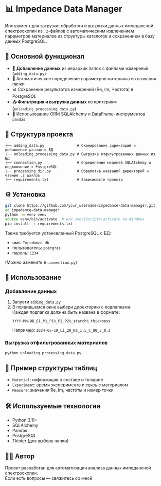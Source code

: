 # 📊 Impedance Data Manager

Инструмент для загрузки, обработки и выгрузки данных импедансной спектроскопии из `.z`-файлов с автоматическим извлечением параметров материалов из структуры каталогов и сохранением в базу данных PostgreSQL.

## 🧩 Основной функционал

- 📂 **Добавление данных** из иерархии папок с файлами измерений (`adding_data.py`)
- 🧪 Автоматическое определение параметров материала из названия папки
- 📊 Сохранение результатов измерений (Re, Im, Частота) в PostgreSQL
- 📤 **Фильтрация и выгрузка данных** по критериям (`unloading_processing_data.py`)
- 🧱 Использование ORM SQLAlchemy и DataFrame-инструментов `pandas`

## 📁 Структура проекта

```
├── adding_data.py               # Сканирование директорий и добавление данных в БД
├── unloading_processing_data.py # Выгрузка отфильтрованных данных из БД
├── connection.py                # Определение моделей SQLAlchemy и подключение к PostgreSQL
├── processing_dir.py            # Обработка названий директорий и чтение .z файлов
├── requirements.txt             # Зависимости проекта
```

## ⚙️ Установка

```bash
git clone https://github.com/your_username/impedance-data-manager.git
cd impedance-data-manager
python -m venv venv
source venv/bin/activate  # или venv\Scripts\activate на Windows
pip install -r requirements.txt
```

Также требуется установленный PostgreSQL с БД:

- имя: `Impedance_db`
- пользователь: `postgres`
- пароль: `1234`

(Можно изменить в `connection.py`)

## 🚀 Использование

### Добавление данных

1. Запусти `adding_data.py`
2. В появившемся окне выбери директорию с подпапками.  
   Каждая подпапка должна быть названа в формате:
   ```
   YYYY-MM-DD_E1_P1_P1%_P2_P2%_starch%_thickness
   ```
   Например: `2024-05-19_Li_20_Na_1.5_C_80_5_0.3`

### Выгрузка отфильтрованных материалов

```bash
python unloading_processing_data.py
```

## 💾 Пример структуры таблиц

- `Material`: информация о составе и толщине
- `Experiment`: время эксперимента и связь с материалом
- `Measure`: значения Re, Im, частоты и номер точки

## 🛠️ Используемые технологии

- Python 3.11+
- SQLAlchemy
- Pandas
- PostgreSQL
- Tkinter (для выбора папки)

## 🧑‍💻 Автор

Проект разработан для автоматизации анализа данных импедансной спектроскопии.  
Если есть вопросы — свяжитесь со мной
